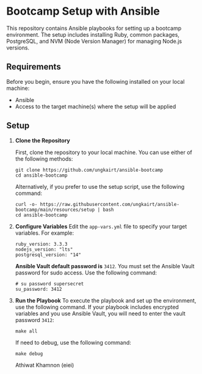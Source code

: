 
# Bootcamp Setup with Ansible

This repository contains Ansible playbooks for setting up a bootcamp environment. The setup includes installing Ruby, common packages, PostgreSQL, and NVM (Node Version Manager) for managing Node.js versions.

## Requirements

Before you begin, ensure you have the following installed on your local machine:

-   Ansible
-   Access to the target machine(s) where the setup will be applied

## Setup

1. **Clone the Repository**

	First, clone the repository to your local machine. You can use either of the following methods:
    ```
    git clone https://github.com/ungkairt/ansible-bootcamp
    cd ansible-bootcamp
    ```
	Alternatively, if you prefer to use the setup script, use the following command:
	```
	curl -o- https://raw.githubusercontent.com/ungkairt/ansible-bootcamp/main/resources/setup | bash
    cd ansible-bootcamp
    ```
2.  **Configure Variables**
Edit the `app-vars.yml` file to specify your target variables. For example:
	```
	ruby_version: 3.3.3
	nodejs_version: "lts"
	postgresql_version: "14"
	```

	**Ansible Vault default password is** `3412`. You must set the Ansible Vault password for sudo access. Use the following command:
	 ```
	 # su password supersecret
	su_password: 3412
	 ```
3. **Run the Playbook**
	To execute the playbook and set up the environment, use the following command. If your playbook includes encrypted variables and you use Ansible Vault, you will need to enter the vault password `3412`:
	```
	make all
	```
	If need to debug, use the following command:
	```
	make debug
	```
	Athiwat Khamnon (eiei)

